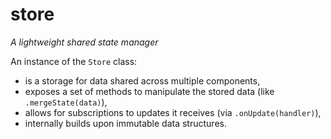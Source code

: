 # store

_A lightweight shared state manager_

An instance of the `Store` class:
- is a storage for data shared across multiple components,
- exposes a set of methods to manipulate the stored data (like `.mergeState(data)`),
- allows for subscriptions to updates it receives (via `.onUpdate(handler)`),
- internally builds upon immutable data structures.
